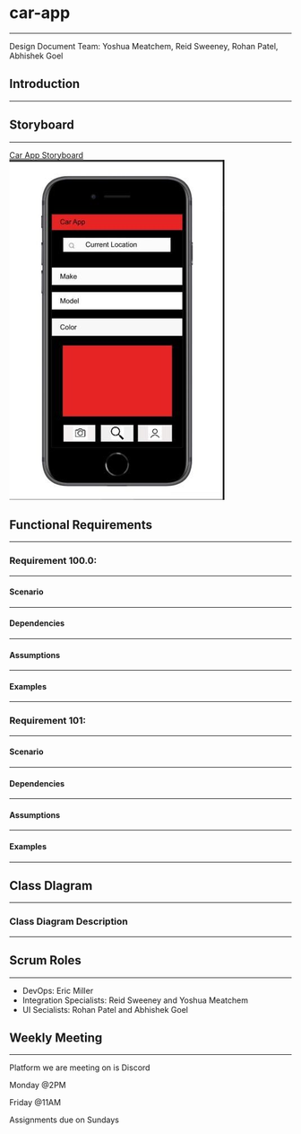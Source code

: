 # car-app
---
Design Document 
Team: Yoshua Meatchem, Reid Sweeney, Rohan Patel, Abhishek Goel

## Introduction
---

## Storyboard
---

[Car App Storyboard](https://projects.invisionapp.com/freehand/document/fHbLFga4v)
![MyCarAppFirstScreen](CarAppFirstImage.JPG)

## Functional Requirements
---

### Requirement 100.0: 
---

#### Scenario
---

#### Dependencies 
---

#### Assumptions
---

#### Examples
---

### Requirement 101:
---

#### Scenario
---

#### Dependencies
---

#### Assumptions
---

#### Examples
---

## Class DIagram
---

### Class Diagram Description
---

## Scrum Roles
---
- DevOps: Eric Miller
- Integration Specialists: Reid Sweeney and Yoshua Meatchem 
- UI Secialists: Rohan Patel and Abhishek Goel

## Weekly Meeting 
---
Platform we are meeting on is Discord

Monday @2PM

Friday @11AM

Assignments due on Sundays
